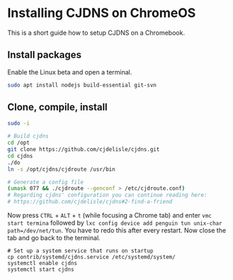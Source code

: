 # Installing CJDNS on ChromeOS

This is a short guide how to setup CJDNS on a Chromebook.

## Install packages

Enable the Linux beta and open a terminal.

```bash
sudo apt install nodejs build-essential git-svn
```

## Clone, compile, install

```bash
sudo -i

# Build cjdns
cd /opt
git clone https://github.com/cjdelisle/cjdns.git
cd cjdns
./do
ln -s /opt/cjdns/cjdroute /usr/bin

# Generate a config file
(umask 077 && ./cjdroute --genconf > /etc/cjdroute.conf)
# Regarding cjdns' configuration you can continue reading here:
# https://github.com/cjdelisle/cjdns#2-find-a-friend
```

Now press `CTRL` + `ALT` + `t` (while focusing a Chrome tab) and enter `vmc start termina` followed by `lxc config device add penguin tun unix-char path=/dev/net/tun`. You have to redo this after every restart. Now close the tab and go back to the terminal.

```
# Set up a system service that runs on startup
cp contrib/systemd/cjdns.service /etc/systemd/system/
systemctl enable cjdns
systemctl start cjdns
```

